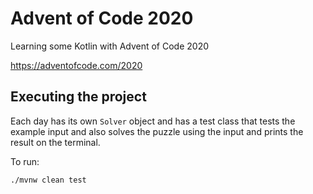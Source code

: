 # Advent of Code 2020
Learning some Kotlin with Advent of Code 2020

https://adventofcode.com/2020

## Executing the project
Each day has its own `Solver` object and has a test class that tests the example input and also solves the puzzle using the input and prints the result on the terminal.

To run:
```
./mvnw clean test
```
